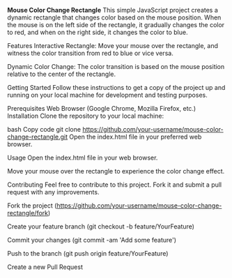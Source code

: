 **Mouse Color Change Rectangle**
This simple JavaScript project creates a dynamic rectangle that changes color based on the mouse position. When the mouse is on the left side of the rectangle, it gradually changes the color to red, and when on the right side, it changes the color to blue.

Features
Interactive Rectangle: Move your mouse over the rectangle, and witness the color transition from red to blue or vice versa.

Dynamic Color Change: The color transition is based on the mouse position relative to the center of the rectangle.

Getting Started
Follow these instructions to get a copy of the project up and running on your local machine for development and testing purposes.

Prerequisites
Web Browser (Google Chrome, Mozilla Firefox, etc.)
Installation
Clone the repository to your local machine:

bash
Copy code
git clone https://github.com/your-username/mouse-color-change-rectangle.git
Open the index.html file in your preferred web browser.

Usage
Open the index.html file in your web browser.

Move your mouse over the rectangle to experience the color change effect.

Contributing
Feel free to contribute to this project. Fork it and submit a pull request with any improvements.

Fork the project (https://github.com/your-username/mouse-color-change-rectangle/fork)

Create your feature branch (git checkout -b feature/YourFeature)

Commit your changes (git commit -am 'Add some feature')

Push to the branch (git push origin feature/YourFeature)

Create a new Pull Request
